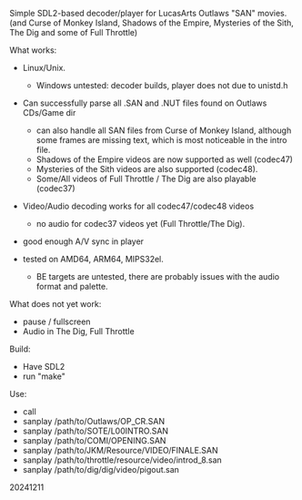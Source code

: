 Simple SDL2-based decoder/player for LucasArts Outlaws "SAN" movies.
(and Curse of Monkey Island, Shadows of the Empire, Mysteries of the Sith,
 The Dig and some of Full Throttle)

What works:
- Linux/Unix.
  - Windows untested: decoder builds, player does not due to unistd.h

- Can successfully parse all .SAN and .NUT files found on Outlaws CDs/Game dir
  - can also handle all SAN files from Curse of Monkey Island, although some frames are missing text, which is most noticeable in the intro file.
  - Shadows of the Empire videos are now supported as well (codec47)
  - Mysteries of the Sith videos are also supported (codec48).
  - Some/All videos of Full Throttle / The Dig are also playable (codec37)
- Video/Audio decoding works for all codec47/codec48 videos
  - no audio for codec37 videos yet (Full Throttle/The Dig).
- good enough A/V sync in player
- tested on AMD64, ARM64, MIPS32el.
  - BE targets are untested, there are probably issues with the audio format and palette.

What does not yet work:
- pause / fullscreen
- Audio in The Dig, Full Throttle

Build:
- Have SDL2
- run "make"

Use:
- call
 - sanplay /path/to/Outlaws/OP_CR.SAN
 - sanplay /path/to/SOTE/L00INTRO.SAN
 - sanplay /path/to/COMI/OPENING.SAN
 - sanplay /path/to/JKM/Resource/VIDEO/FINALE.SAN
 - sanplay /path/to/throttle/resource/video/introd_8.san
 - sanplay /path/to/dig/dig/video/pigout.san

20241211
